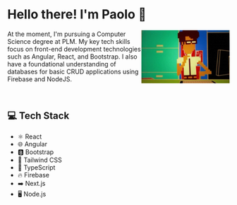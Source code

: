 # Hello there! I'm Paolo 👋

<img align="right" src="https://github.com/CoderTofu/CoderTofu/blob/main/banner.webp" width="200" height="120">

At the moment, I'm pursuing a Computer Science degree at PLM. My key tech skills focus on front-end development technologies such as Angular, React, and Bootstrap. I also have a foundational understanding of databases for basic CRUD applications using Firebase and NodeJS.

<br>

## 💻 Tech Stack
* ⚛️ React
* 🌐 Angular
* 🅱️ Bootstrap
* 💨 Tailwind CSS
* 📜 TypeScript
* 🔥 Firebase
* ➡️ Next.js
* 🖥️ Node.js
